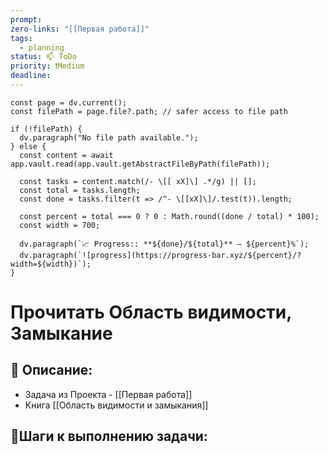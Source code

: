 ```yaml
---
prompt: 
zero-links: "[[Первая работа]]"
tags:
  - planning
status: 📫 ToDo
priority: ❗Medium
deadline:
---
```

```dataviewjs
const page = dv.current();
const filePath = page.file?.path; // safer access to file path

if (!filePath) {
  dv.paragraph("No file path available.");
} else {
  const content = await app.vault.read(app.vault.getAbstractFileByPath(filePath));
  
  const tasks = content.match(/- \[[ xX]\] .*/g) || [];
  const total = tasks.length;
  const done = tasks.filter(t => /^- \[[xX]\]/.test(t)).length;
  
  const percent = total === 0 ? 0 : Math.round((done / total) * 100);
  const width = 700;
  
  dv.paragraph(`📈 Progress:: **${done}/${total}** — ${percent}%`);
  dv.paragraph(`![progress](https://progress-bar.xyz/${percent}/?width=${width})`);
}

```
# Прочитать Область видимости, Замыкание
## 📑 Описание:
- Задача из Проекта - [[Первая работа]]
- Книга [[Область видимости и замыкания]]

## 📍Шаги к выполнению задачи:
